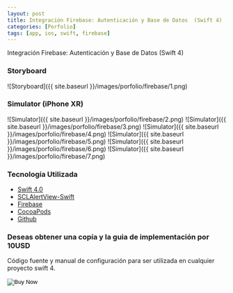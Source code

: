 ```yaml
---
layout: post
title: Integración Firebase: Autenticación y Base de Datos  (Swift 4)
categories: [Porfolio]
tags: [app, ios, swift, firebase]
---
```


Integración Firebase: Autenticación y Base de Datos  (Swift 4)

### Storyboard
![Storyboard]({{ site.baseurl }}/images/porfolio/firebase/1.png)

### Simulator (iPhone XR)
![Simulator]({{ site.baseurl }}/images/porfolio/firebase/2.png)
![Simulator]({{ site.baseurl }}/images/porfolio/firebase/3.png)
![Simulator]({{ site.baseurl }}/images/porfolio/firebase/4.png)
![Simulator]({{ site.baseurl }}/images/porfolio/firebase/5.png)
![Simulator]({{ site.baseurl }}/images/porfolio/firebase/6.png)
![Simulator]({{ site.baseurl }}/images/porfolio/firebase/7.png)

### Tecnolog&iacute;a Utilizada
 - [Swift 4.0](https://swift.org)
 - [SCLAlertView-Swift](https://github.com/vikmeup/SCLAlertView-Swift)
 - [Firebase](https://firebase.google.com/docs/) 
 - [CocoaPods](https://cocoapods.org)
 - [Github](https://github.com)


### Deseas obtener una copía y la guia de implementación por 10USD

Código fuente y manual de configuración para ser utilizada en cualquier proyecto swift 4.


<form action="https://www.paypal.com/cgi-bin/webscr" method="post">
  <!-- Identify your business so that you can collect the payments. -->
  <input type="hidden" name="business" value="jeisson@gmail.com">

  <!-- Specify a Buy Now button. -->
  <input type="hidden" name="cmd" value="_xclick">

  <!-- Specify details about the item that buyers will purchase. -->
  <input type="hidden" name="item_name" value="Plantilla Integración Firebase">
  <input type="hidden" name="amount" value="10">
  <input type="hidden" name="currency_code" value="USD">

  <!-- Display the payment button. -->
  <input type="image" name="submit" border="0"
  src="https://www.paypalobjects.com/en_US/i/btn/btn_buynow_LG.gif"
  alt="Buy Now">
  <img alt="" border="0" width="1" height="1"
  src="https://www.paypalobjects.com/en_US/i/scr/pixel.gif" >
</form>